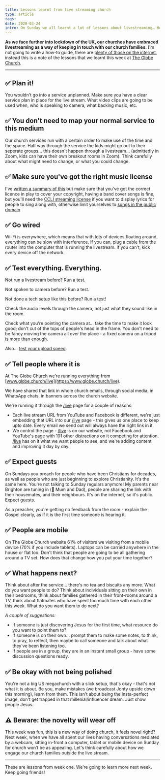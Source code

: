 ```yaml
---
title: Lessons learnt from live streaming church
type: article
tags:
date: 2020-03-24
intro: On Sunday we all learnt a lot of lessons about livestreaming… Here are the lessons we learnt at The Globe Church.
---
```


**As we face further into lockdown of the UK, our churches have embraced livestreaming as a way of keeping in touch with our church families.** I'm not going to write a how-to guide, there are [plenty of those on the internet](https://covid.churcheshandbook.co.uk/livestreaming), instead this is a note of the lessons that we learnt this week at [The Globe Church](https://www.globe.church/live).

---

## ✅ Plan it!

You wouldn't go into a service unplanned. Make sure you have a clear service plan in place for the live stream. What video clips are going to be used when, who is speaking to camera, what backing music, etc.

## ✅ You don't need to map your normal service to this medium

Our church services run with a certain order to make use of the time and the space. Half way through the service the kids might go out to their seperate groups… this doesn't happen through a livestream… (admittedly in Zoom, kids can have their own breakout rooms in Zoom). Think carefully about what might need to change, or what you could change.

## ✅ Make sure you've got the right music license

I've [written a summary of this](/blog/2020/covid-19-live-streaming-song-licensing) but make sure that you've got the correct licence in play to cover your copyright, having a band cover songs is fine, but you'll need the [CCLI streaming license](https://uk.ccli.com/streaming/#need-to-know) if you want to display lyrics for people to sing along with, otherwise limit yourselves to [songs in the public domain](https://songselect.ccli.com/search/results?List=publicdomain).

## ✅ Go wired

Wi-Fi is everywhere, which means that with lots of devices floating around, everything can be slow with interference. If you can, plug a cable from the router into the computer that is running the livestream. If you can't, kick every device off the network.

## ✅ Test everything. Everything.

Not run a livestream before? Run a test.

Not spoken to camera before? Run a test.

Not done a tech setup like this before? Run a test!

Check the audio levels through the camera, not just what they sound like in the room.

Check what you're pointing the camera at… take the time to make it look good; don't cut of the tops of people's head in the frame. You don't need to be fancy moving the camera all over the place - a fixed camera on a tripod is [more than enough](https://www.youtube.com/watch?v=3AUGRNks8d4).

Also… [test your upload speed](https://beta.speedtest.net/).

## ✅ Tell people where it is

At The Globe Church we're running everything from [www.globe.church/live](https://www.globe.church/live).

We have shared that link in whole church emails, through social media, in WhatsApp chats, in banners across the church website.

We're running it through the [/live](https://www.globe.church/live) page for a couple of reasons:

- Each live stream URL from YouTube and Facebook is different, we're just embedding that URL into our [/live](https://www.globe.church/live) page - this gives us one place to keep upto date. Every email we send out will always have the right link in it.
- We control the page - [/live](https://www.globe.church/live) is on our website, not Facebook and YouTube's page with 101 other distractions on it competing for attention. [/live](https://www.globe.church/live) has on it what we want people to see, and we're adding content and improving it day by day.

## ✅ Expect guests

On Sundays you preach for people who have been Christians for decades, as well as people who are just beginning to explore Christianity. It's the same here. You're not talking to Sunday regulars anymore! My parents near Brighton are tuning in (👋&nbsp;Mum and&nbsp;Dad), people are sharing the link with their housemates, and their neighbours. It's on the internet, so it's public. Expect guests.

As a preacher, you're getting no feedback from the room - explain the Gospel clearly, as if it is the first time someone is hearing it.

## ✅ People are mobile

On The Globe Church website 61% of visitors we visiting from a mobile device (70% if you include tablets). Laptops can be carried anywhere in the house or flat too. Don't think that people are going to be all gathering around a TV set. How does that change how you put your time together?

## ✅ What happens next?

Think about after the service… there's no tea and biscuits any more. What do you want people to do? Think about individuals sitting on their own in their bedrooms, think about families gathered in their front-rooms around a TV, think about flatmates who have spent too much time with each other this week. What do you want them to do next?

_A couple of suggestions:_

- If someone is just discovering Jesus for the first time, what resource do you want to point them to?
- If someone is on their own… prompt them to make some notes, to think, to pray, to reflect, then maybe to call someone and talk about what they've been listening too.
- If people are in a group, they are in an instant small group - have some discussion questions ready.

## ✅ Be okay with not being polished

You're not a big US megachurch with a slick setup, that's okay - that's not what it is about. Be you, make mistakes (we broadcast Jonty upside down this morning), learn from them. This isn't about being the insta-perfect image, don't get trapped in that millenial/influencer dream. Just show people Jesus.

## ⚠️ Beware: the novelty will wear off

This week was fun, this is a new way of doing church, it feels novel right!? Next week, when we have all spent our lives having conversations mediated by a webcam, sitting in-front a computer, tablet or mobile device on Sunday for church won’t be as appealing. Let's think carefully about how we engage our church families outside the live stream.

---

These are lessons from week one. We're going to learn more next week. Keep going friends!
